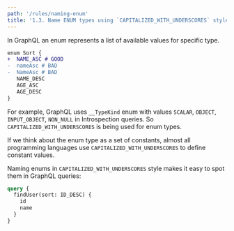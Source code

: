 ```yaml
---
path: '/rules/naming-enum'
title: '1.3. Name ENUM types using `CAPITALIZED_WITH_UNDERSCORES` style.'
---
```


In GraphQL an enum represents a list of available values for specific type.

```diff
enum Sort {
+  NAME_ASC # GOOD
-  nameAsc # BAD
-  NameAsc # BAD
   NAME_DESC
   AGE_ASC
   AGE_DESC
}
```

For example, GraphQL uses `__TypeKind` enum with values `SCALAR`, `OBJECT`, `INPUT_OBJECT`, `NON_NULL` in Introspection queries. So `CAPITALIZED_WITH_UNDERSCORES` is being used for enum types.

If we think about the enum type as a set of constants, almost all programming languages use `CAPITALIZED_WITH_UNDERSCORES` to define constant values.

Naming enums in `CAPITALIZED_WITH_UNDERSCORES` style makes it easy to spot them in GraphQL queries:

```graphql
query {
  findUser(sort: ID_DESC) {
    id
    name
  }
}
```

